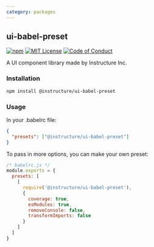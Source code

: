 ```yaml
---
category: packages
---
```


## ui-babel-preset

[![npm][npm]][npm-url]
[![MIT License][license-badge]][license]
[![Code of Conduct][coc-badge]][coc]

A UI component library made by Instructure Inc.

### Installation

```sh
npm install @instructure/ui-babel-preset
```

### Usage

In your .babelrc file:

```json
{
  "presets": ["@instructure/ui-babel-preset"]
}
```

To pass in more options, you can make your own preset:

```js
/* babelrc.js */
module.exports = {
  presets: [
    [
      require('@instructure/ui-babel-preset'),
      {
        coverage: true,
        esModules: true,
        removeConsole: false,
        transformImports: false
      }
    ]
  ]
}
```

[npm]: https://img.shields.io/npm/v/@instructure/ui-babel-preset.svg
[npm-url]: https://npmjs.com/package/@instructure/ui-babel-preset
[license-badge]: https://img.shields.io/npm/l/instructure-ui.svg?style=flat-square
[license]: https://github.com/instructure/instructure-ui/blob/master/LICENSE
[coc-badge]: https://img.shields.io/badge/code%20of-conduct-ff69b4.svg?style=flat-square
[coc]: https://github.com/instructure/instructure-ui/blob/master/CODE_OF_CONDUCT.md

